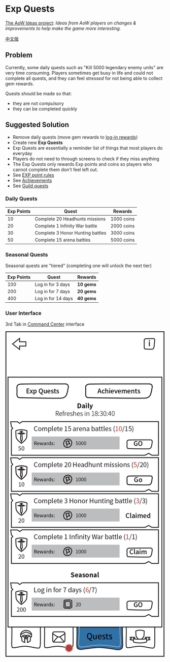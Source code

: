 # Exp Quests

[The AoW Ideas project](https://github.com/nefarious-kitsune/aow.ideas):
*Ideas from AoW players on changes & improvements to help make the game more interesting.*

[中文版](zh.exp-quests)

## Problem

Currently, some daily quests such as "Kill 5000 legendary enemy units" are
very time consuming. Players sometimes get busy in life and could not
complete all quests, and they can feel *stressed* for not being able to collect
gem rewards.

Quests should be made so that:
* they are not compulsory
* they can be completed quickly

## Suggested Solution

* Remove daily quests (move gem rewards to [log-in rewards](../inbox/inbox))
* Create new **Exp Quests**
* Exp Quests are essentially a reminder list of things that most players do everyday
* Players do not need to through screens to check if they miss anything
* The Exp Quests only rewards Exp points and coins so players who cannot complete them don't feel left out.
* See [EXP point rules](exp-point-rules)
* See [Achievements](achievements)
* See [Guild quests](guild-quests)

### Daily Quests

| Exp Points | Quest            | Rewards  |
| ---------- | ----------------- | ---------- |
|  10 | Complete 20 Headhunts missions   | 1000 coins |
|  20 | Complete 1 Infinity War battle   | 2000 coins |
|  30 | Complete 3 Honor Hunting battles | 3000 coins |
|  50 | Complete 15 arena battles        | 5000 coins |

### Seasonal Quests

Seasonal quests are "tiered" (completing one will unlock the next tier)

| Exp Points | Quest            | Rewards  |
| ---------- | ----------------- | ---------- |
|  100 | Log in for 3 days       | **10 gems**    |
|  200 | Log in for 7 days       | **20 gems**    |
|  400 | Log in for 14 days      | **40 gems**    |

### User Interface

3rd Tab in [Command Center](../structure/command-center) interface

![Example](../images/ui-command-center-exp-quest.png)